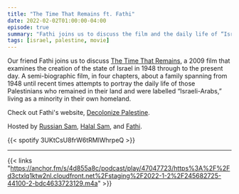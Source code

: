 ```yaml
---
title: "The Time That Remains ft. Fathi"
date: 2022-02-02T01:00:00-04:00
episode: true
summary: "Fathi joins us to discuss the film and the daily life of “Israeli-Arabs”"
tags: [israel, palestine, movie]
---
```


Our friend Fathi joins us to discuss [The Time That Remains](https://letterboxd.com/film/the-time-that-remains/), a 2009 film that examines the creation of the state of Israel in 1948 through to the present day. A semi-biographic film, in four chapters, about a family spanning from 1948 until recent times attempts to portray the daily life of those Palestinians who remained in their land and were labelled “Israeli-Arabs,” living as a minority in their own homeland.

Check out Fathi's website, [Decolonize Palestine](https://decolonizepalestine.com/).

Hosted by [Russian Sam](https://twitter.com/FillerHandle12), [Halal Sam](https://twitter.com/halaljew), and [Fathi](https://twitter.com/amaninthesun).

{{< spotify 3UKtCsU8frW6tRMlWhrpeQ >}}

---

{{< links "https://anchor.fm/s/4d855a8c/podcast/play/47047723/https%3A%2F%2Fd3ctxlq1ktw2nl.cloudfront.net%2Fstaging%2F2022-1-2%2F245682725-44100-2-bdc4633723129.m4a" >}}
